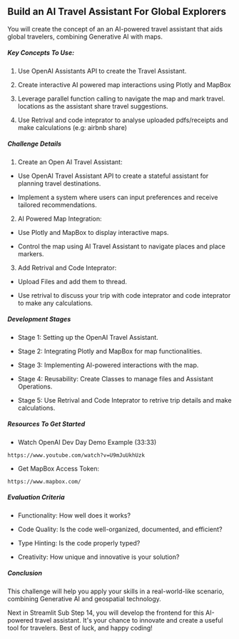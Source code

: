## Build an AI Travel Assistant For Global Explorers

You will create the concept of an an AI-powered travel assistant that aids global travelers, combining Generative AI with maps.

##### Key Concepts To Use:

1. Use OpenAI Assistants API to create the Travel Assistant.

2. Create interactive AI powered map interactions using Plotly and MapBox

3. Leverage parallel function calling to navigate the map and mark travel. locations as the assistant share travel suggestions.

4. Use Retrival and code inteprator to analyse uploaded pdfs/receipts and make calculations (e.g: airbnb share)

##### Challenge Details

1. Create an Open AI Travel Assistant:

* Use OpenAI Travel Assistant API to create a stateful assistant for planning travel destinations.

* Implement a system where users can input preferences and receive tailored recommendations.

2. AI Powered Map Integration:

* Use Plotly and MapBox to display interactive maps.

* Control the map using AI Travel Assistant to navigate places and place markers.

3. Add Retrival and Code Inteprator:

* Upload Files and add them to thread.

* Use retrival to discuss your trip with code inteprator and code inteprator to make any calculations.

##### Development Stages

* Stage 1: Setting up the OpenAI Travel Assistant.

* Stage 2: Integrating Plotly and MapBox for map functionalities.

* Stage 3: Implementing AI-powered interactions with the map.

* Stage 4: Reusability: Create Classes to manage files and Assistant Operations.

* Stage 5: Use Retrival and Code Inteprator to retrive trip details and make calculations.

##### Resources To Get Started

* Watch OpenAI Dev Day Demo Example (33:33) 

```
https://www.youtube.com/watch?v=U9mJuUkhUzk
```

* Get MapBox Access Token: 

```
https://www.mapbox.com/
```

##### Evaluation Criteria

* Functionality: How well does it works?

* Code Quality: Is the code well-organized, documented, and efficient?

* Type Hinting: Is the code properly typed?

* Creativity: How unique and innovative is your solution?

##### Conclusion

This challenge will help you apply your skills in a real-world-like scenario, combining Generative AI and geospatial technology.

Next in Streamlit Sub Step 14, you will develop the frontend for this AI-powered travel assistant. It's your chance to innovate and create a useful tool for travelers. Best of luck, and happy coding!
